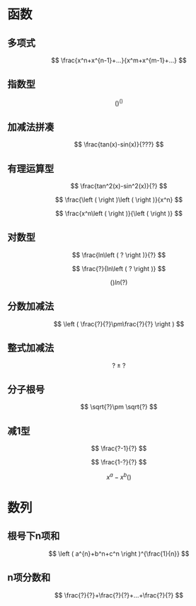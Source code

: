 # 函数

## 多项式

$$
\frac{x^n+x^{n-1}+...}{x^m+x^{m-1}+...}
$$

## 指数型

$$
\left (  \right )^{\left (  \right )}
$$

## 加减法拼凑

$$
\frac{tan(x)-sin(x)}{???}
$$

## 有理运算型

$$
\frac{tan^2(x)-sin^2(x)}{?}
$$

$$
\frac{\left (  \right )\left (  \right )}{x^n}
$$

$$
\frac{x^n\left (  \right )}{\left (  \right )}
$$

## 对数型

$$
\frac{ln\left ( ? \right )}{?}
$$

$$
\frac{?}{ln\left ( ? \right )}
$$

$$
()ln(?)
$$

## 分数加减法

$$
\left ( \frac{?}{?}\pm\frac{?}{?} \right )
$$

## 整式加减法

$$
?\pm?
$$

## 分子根号

$$
\sqrt{?}\pm \sqrt{?}
$$

## 减1型

$$
\frac{?-1}{?}
$$

$$
\frac{1-?}{?}
$$

$$
x^a-x^b\left (  \right )
$$

# 数列

## 根号下n项和

$$
\left ( a^{n}+b^n+c^n \right )^{\frac{1}{n}}
$$

## n项分数和

$$
\frac{?}{?}+\frac{?}{?}+...+\frac{?}{?}
$$
